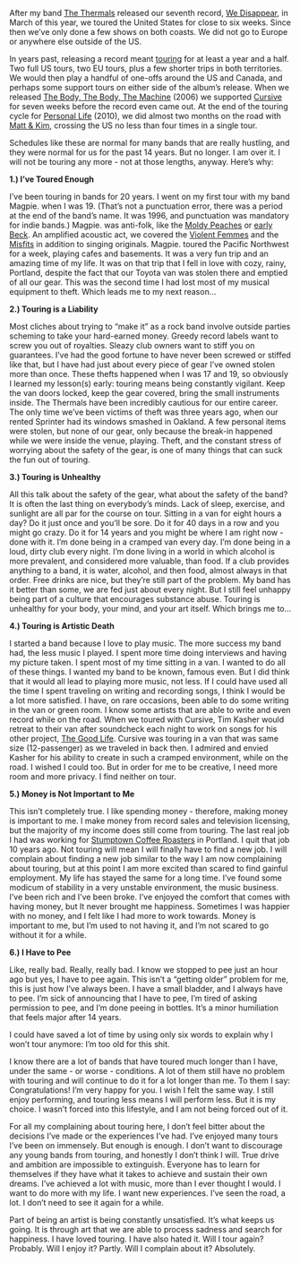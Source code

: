 After my band [The Thermals](http://www.thethermals.com/) released our seventh record, [We Disappear](http://saddle-creek.com/store/704), in March of this year, we toured the United States for close to six weeks. Since then we’ve only done a few shows on both coasts. We did not go to Europe or anywhere else outside of the US. 

In years past, releasing a record meant [touring](https://www.youtube.com/watch?v=A4AKy4AfiUY) for at least a year and a half. Two full US tours, two EU tours, plus a few shorter trips in both territories. We would then play a handful of one-offs around the US and Canada, and perhaps some support tours on either side of the album’s release. When we released [The Body, The Body, The Machine](http://www.thethermals.com/shop/the-body-the-blood-the-machine-cd/) (2006) we supported [Cursive](https://en.wikipedia.org/wiki/Cursive_(band)) for seven weeks before the record even came out. At the end of the touring cycle for [Personal Life](http://www.thethermals.com/shop/personal-life-vinyl/) (2010), we did almost two months on the road with [Matt & Kim](http://www.mattandkimmusic.com/), crossing the US no less than four times in a single tour.

Schedules like these are normal for many bands that are really hustling, and they were normal for us for the past 14 years. But no longer. I am over it. I will not be touring any more - not at those lengths, anyway. Here’s why:

**1.) I’ve Toured Enough**

I’ve been touring in bands for 20 years. I went on my first tour with my band Magpie. when I was 19. (That’s not a punctuation error, there was a period at the end of the band’s name. It was 1996, and punctuation was mandatory for indie bands.) Magpie. was anti-folk, like the [Moldy Peaches](http://www.moldypeaches.com/) or [early Beck](https://www.youtube.com/watch?v=dGZ2su973h4). An amplified acoustic act, we covered the [Violent Femmes](http://vfemmes.com/) and the [Misfits](http://www.misfits.com/) in addition to singing originals. Magpie. toured the Pacific Northwest for a week, playing cafes and basements. It was a very fun trip and an amazing time of my life. It was on that trip that I fell in love with cozy, rainy, Portland, despite the fact that our Toyota van was stolen there and emptied of all our gear. This was the second time I had lost most of my musical equipment to theft. Which leads me to my next reason…

**2.) Touring is a Liability**

Most cliches about trying to “make it” as a rock band involve outside parties scheming to take your hard-earned money. Greedy record labels want to screw you out of royalties. Sleazy club owners want to stiff you on guarantees. I’ve had the good fortune to have never been screwed or stiffed like that, but l have had just about every piece of gear I’ve owned stolen more than once. These thefts happened when I was 17 and 19, so obviously I learned my lesson(s) early: touring means being constantly vigilant. Keep the van doors locked, keep the gear covered, bring the small instruments inside. The Thermals have been incredibly cautious for our entire career. The only time we’ve been victims of theft was three years ago, when our rented Sprinter had its windows smashed in Oakland. A few personal items were stolen, but none of our gear, only because the break-in happened while we were inside the venue, playing. Theft, and the constant stress of worrying about the safety of the gear, is one of many things that can suck the fun out of touring.

**3.) Touring is Unhealthy**

All this talk about the safety of the gear, what about the safety of the band? It is often the last thing on everybody’s minds. Lack of sleep, exercise, and sunlight are all par for the course on tour. Sitting in a van for eight hours a day? Do it just once and you’ll be sore. Do it for 40 days in a row and you might go crazy. Do it for 14 years and you might be where I am right now - done with it. I’m done being in a cramped van every day. I’m done being in a loud, dirty club every night. I’m done living in a world in which alcohol is more prevalent, and considered more valuable, than food. If a club provides anything to a band, it is water, alcohol, and then food, almost always in that order. Free drinks are nice, but they’re still part of the problem. My band has it better than some, we are fed just about every night. But I still feel unhappy being part of a culture that encourages substance abuse. Touring is unhealthy for your body, your mind, and your art itself. Which brings me to…

**4.) Touring is Artistic Death**

I started a band because I love to play music. The more success my band had, the less music I played. I spent more time doing interviews and having my picture taken. I spent most of my time sitting in a van. I wanted to do all of these things. I wanted my band to be known, famous even. But I did think that it would all lead to playing more music, not less. If I could have used all the time I spent traveling on writing and recording songs, I think I would be a lot more satisfied. I have, on rare occasions, been able to do some writing in the van or green room. I know some artists that are able to write and even record while on the road. When we toured with Cursive, Tim Kasher would retreat to their van after soundcheck each night to work on songs for his other project, [The Good Life](http://www.thegoodlifemusic.com/). Cursive was touring in a van that was same size (12-passenger) as we traveled in back then. I admired and envied Kasher for his ability to create in such a cramped environment, while on the road. I wished I could too. But in order for me to be creative, I need more room and more privacy. I find neither on tour. 

**5.) Money is Not Important to Me**

This isn’t completely true. I like spending money - therefore, making money is important to me. I make money from record sales and television licensing, but the majority of my income does still come from touring. The last real job I had was working for [Stumptown Coffee Roasters](https://www.stumptowncoffee.com/) in Portland. I quit that job 10 years ago. Not touring will mean I will finally have to find a new job. I will complain about finding a new job similar to the way I am now complaining about touring, but at this point I am more excited than scared to find gainful employment. My life has stayed the same for a long time. I’ve found some modicum of stability in a very unstable environment, the music business. I’ve been rich and I’ve been broke. I’ve enjoyed the comfort that comes with having money, but It never brought me happiness. Sometimes I was happier with no money, and I felt like I had more to work towards. Money is important to me, but I’m used to not having it, and I’m not scared to go without it for a while. 

**6.) I Have to Pee**

Like, really bad. Really, really bad. I know we stopped to pee just an hour ago but yes, I have to pee again. This isn’t a “getting older” problem for me, this is just how I’ve always been. I have a small bladder, and I always have to pee. I’m sick of announcing that I have to pee, I’m tired of asking permission to pee, and I’m done peeing in bottles. It’s a minor humiliation that feels major after 14 years.

I could have saved a lot of time by using only six words to explain why I won’t tour anymore: I’m too old for this shit.

I know there are a lot of bands that have toured much longer than I have, under the same - or worse - conditions. A lot of them still have no problem with touring and will continue to do it for a lot longer than me. To them I say: Congratulations! I’m very happy for you. I wish I felt the same way. I still enjoy performing, and touring less means I will perform less. But it is my choice. I wasn’t forced into this lifestyle, and I am not being forced out of it. 

For all my complaining about touring here, I don’t feel bitter about the decisions I’ve made or the experiences I’ve had. I’ve enjoyed many tours I’ve been on immensely. But enough is enough. I don’t want to discourage any young bands from touring, and honestly I don’t think I will. True drive and ambition are impossible to extinguish. Everyone has to learn for themselves if they have what it takes to achieve and sustain their own dreams. I’ve achieved a lot with music, more than I ever thought I would. I want to do more with my life. I want new experiences. I’ve seen the road, a lot. I don’t need to see it again for a while.

Part of being an artist is being constantly unsatisfied. It’s what keeps us going. It is through art that we are able to process sadness and search for happiness. I have loved touring. I have also hated it. Will I tour again? Probably. Will I enjoy it? Partly. Will I complain about it? Absolutely.

